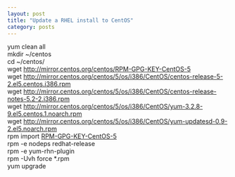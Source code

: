 ```yaml
---
layout: post
title: "Update a RHEL install to CentOS"
category: posts
---
```

<p>yum clean all<br/>mkdir ~/centos<br/>cd ~/centos/<br/>wget <a target="_blank" title="External link to http://mirror.centos.org/centos/RPM-GPG-KEY-CentOS-5" href="http://mirror.centos.org/centos/RPM-GPG-KEY-CentOS-5" class="externalLink"><a href="http://mirror.centos.org/centos/RPM-GPG-KEY-CentOS-5">http://mirror.centos.org/centos/RPM-GPG-KEY-CentOS-5</a></a><br/>wget <a target="_blank" title="External link to http://mirror.centos.org/centos/5/os/i386/CentOS/centos-release-5-2.el5.centos.i386.rpm" href="http://mirror.centos.org/centos/5/os/i386/CentOS/centos-release-5-2.el5.centos.i386.rpm" class="externalLink"><a href="http://mirror.centos.org/centos/5/os/i386/CentOS/centos-release-5-2.el5.centos.i386.rpm">http://mirror.centos.org/centos/5/os/i386/CentOS/centos-release-5-2.el5.centos.i386.rpm</a></a><br/>wget <a target="_blank" title="External link to http://mirror.centos.org/centos/5/os/i386/CentOS/centos-release-notes-5.2-2.i386.rpm" href="http://mirror.centos.org/centos/5/os/i386/CentOS/centos-release-notes-5.2-2.i386.rpm" class="externalLink"><a href="http://mirror.centos.org/centos/5/os/i386/CentOS/centos-release-notes-5.2-2.i386.rpm">http://mirror.centos.org/centos/5/os/i386/CentOS/centos-release-notes-5.2-2.i386.rpm</a></a><br/>wget <a target="_blank" title="External link to http://mirror.centos.org/centos/5/os/i386/CentOS/yum-3.2.8-9.el5.centos.1.noarch.rpm" href="http://mirror.centos.org/centos/5/os/i386/CentOS/yum-3.2.8-9.el5.centos.1.noarch.rpm" class="externalLink"><a href="http://mirror.centos.org/centos/5/os/i386/CentOS/yum-3.2.8-9.el5.centos.1.noarch.rpm">http://mirror.centos.org/centos/5/os/i386/CentOS/yum-3.2.8-9.el5.centos.1.noarch.rpm</a></a><br/>wget <a target="_blank" title="External link to http://mirror.centos.org/centos/5/os/i386/CentOS/yum-updatesd-0.9-2.el5.noarch.rpm" href="http://mirror.centos.org/centos/5/os/i386/CentOS/yum-updatesd-0.9-2.el5.noarch.rpm" class="externalLink"><a href="http://mirror.centos.org/centos/5/os/i386/CentOS/yum-updatesd-0.9-2.el5.noarch.rpm">http://mirror.centos.org/centos/5/os/i386/CentOS/yum-updatesd-0.9-2.el5.noarch.rpm</a></a><br/>rpm import <a tiddlylink="RPM-GPG-KEY-CentOS-5" refresh="link" class="tiddlyLink tiddlyLinkNonExisting" title="The tiddler 'RPM-GPG-KEY-CentOS-5' doesn't yet exist" href="javascript:;">RPM-GPG-KEY-CentOS-5</a><br/>rpm -e nodeps redhat-release<br/>rpm -e yum-rhn-plugin<br/>rpm -Uvh force *.rpm<br/>yum upgrade</p>